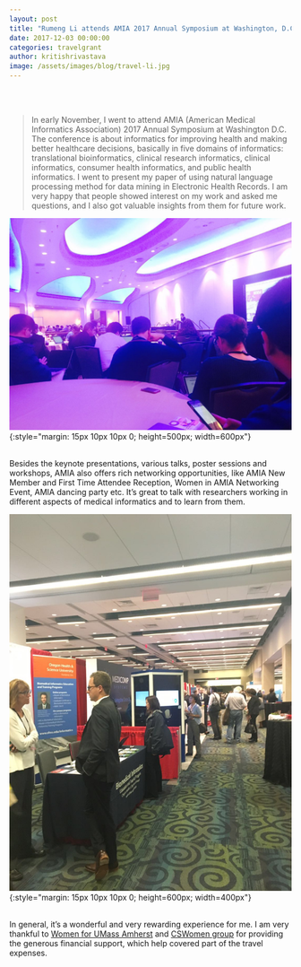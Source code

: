 ```yaml
---
layout: post
title: "Rumeng Li attends AMIA 2017 Annual Symposium at Washington, D.C."
date: 2017-12-03 00:00:00
categories: travelgrant
author: kritishrivastava
image: /assets/images/blog/travel-li.jpg
---
```

<br/><br/>
>In early November, I went to attend AMIA (American Medical Informatics Association) 2017 Annual Symposium at Washington D.C. The conference is about informatics for improving health and making better healthcare decisions, basically in five domains of informatics: translational bioinformatics, clinical research informatics, clinical informatics, consumer health informatics, and public health informatics. I went to present my paper of using natural language processing method for data mining in Electronic Health Records. I am very happy that people showed interest on my work and asked me questions, and I also got valuable insights from them for future work.

![Li-conference](/assets/images/blog/travel-li-1.jpg){:style="margin: 15px 10px 10px 0; height=500px; width=600px"}<br/><br/> 

Besides the keynote presentations, various talks, poster sessions and workshops, AMIA also offers rich networking opportunities, like AMIA New Member and First Time Attendee Reception, Women in AMIA Networking Event, AMIA dancing party etc. It’s great to talk with researchers working in different aspects of medical informatics and to learn from them.

![Li-poster](/assets/images/blog/travel-li-2.jpg){:style="margin: 15px 10px 10px 0; height=600px; width=400px"}<br/><br/>  

In general, it’s a wonderful and very rewarding experience for me. I am very thankful to [Women for UMass Amherst](http://www.umass.edu/wfum/) and [CSWomen group](http://cswomenumass.github.io/index.html) for providing the generous financial support, which help covered part of the travel expenses.
